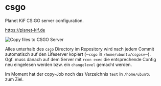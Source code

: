 # csgo
Planet KiF CS:GO server configuration.

https://planet-kif.de

![Copy files to CSGO Server](https://github.com/PlanetKiF/csgo/workflows/Copy%20files%20to%20CSGO%20Server/badge.svg)


Alles unterhalb des `csgo` Directory im Repository wird nach jedem Commit automatisch auf den Lifeserver kopiert (~`csgo` in `/home/ubuntu/csgosv`~). Ggf. muss  danach auf dem Server mit `rcon exec` die entsprechende Config neu eingelesen werden bzw. ein `changelevel` gemacht werden.

Im Moment hat der copy-Job noch das Verzeichnis `test` in `/home/ubuntu` zum Ziel.


